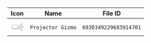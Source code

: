 | Icon | Name | File ID |
| ---  | ---  | ---     |
| ![](Projector%20Gizmo.png) | `Projector Gizmo` | `6930349229683914701` |
